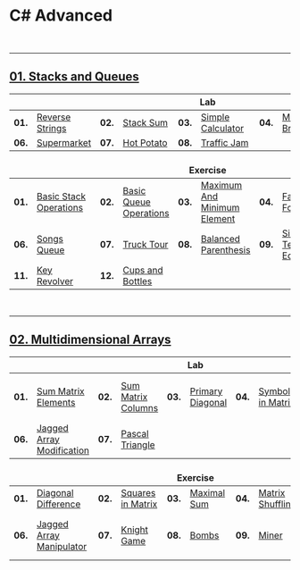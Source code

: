 # C# Advanced

<br/>

---

## <a href="https://github.com/radrex/SoftuniCourses/tree/master/C%23%20Web%20Developer/C%23%20Advanced/C%23%20Advanced/01.Stacks%20and%20Queues">01. Stacks and Queues</a>

<table>
  <thead>
    <tr>
      <th colspan="10" style="text-align:center;">Lab</th>
    </tr>
  </thead>
  <tbody>
    <tr>
      <td><b>01.</b></td>
      <td><a href="https://github.com/radrex/SoftuniCourses/blob/master/C%23%20Web%20Developer/C%23%20Advanced/C%23%20Advanced/01.Stacks%20and%20Queues/Lab/P01_ReverseStrings/P01_ReverseStrings.cs">Reverse Strings</a></td>
      <td><b>02.</b></td>
      <td><a href="https://github.com/radrex/SoftuniCourses/blob/master/C%23%20Web%20Developer/C%23%20Advanced/C%23%20Advanced/01.Stacks%20and%20Queues/Lab/P02_StackSum/P02_StackSum.cs">Stack Sum</a></td>
      <td><b>03.</b></td>
      <td><a href="https://github.com/radrex/SoftuniCourses/blob/master/C%23%20Web%20Developer/C%23%20Advanced/C%23%20Advanced/01.Stacks%20and%20Queues/Lab/P03_SimpleCalculator/P03_SimpleCalculator.cs">Simple Calculator</a></td>
      <td><b>04.</b></td>
      <td><a href="https://github.com/radrex/SoftuniCourses/blob/master/C%23%20Web%20Developer/C%23%20Advanced/C%23%20Advanced/01.Stacks%20and%20Queues/Lab/P04_MatchingBrackets/P04_MatchingBrackets.cs">Matching Brackets</a></td>
      <td><b>05.</b></td>
      <td><a href="https://github.com/radrex/SoftuniCourses/blob/master/C%23%20Web%20Developer/C%23%20Advanced/C%23%20Advanced/01.Stacks%20and%20Queues/Lab/P05_PrintEvenNumbers/P05_PrintEvenNumbers.cs">Print Even Numbers</a></td>
    </tr>
    <tr>
      <td><b>06.</b></td>
      <td><a href="https://github.com/radrex/SoftuniCourses/blob/master/C%23%20Web%20Developer/C%23%20Advanced/C%23%20Advanced/01.Stacks%20and%20Queues/Lab/P06_Supermarket/P06_Supermarket.cs">Supermarket</a></td>
      <td><b>07.</b></td>
      <td><a href="https://github.com/radrex/SoftuniCourses/blob/master/C%23%20Web%20Developer/C%23%20Advanced/C%23%20Advanced/01.Stacks%20and%20Queues/Lab/P07_HotPotato/P07_HotPotato.cs">Hot Potato</a></td>
      <td><b>08.</b></td>
      <td><a href="https://github.com/radrex/SoftuniCourses/blob/master/C%23%20Web%20Developer/C%23%20Advanced/C%23%20Advanced/01.Stacks%20and%20Queues/Lab/P08_TrafficJam/P08_TrafficJam.cs">Traffic Jam</a></td>
      <td colspan="4"></td>
    </tr>
  </tbody>
  <thead>
    <tr>
      <th colspan="10" style="text-align:center;"><br>Exercise</th>
    </tr>
  </thead>
  <tbody>
    <tr>
      <td><b>01.</b></td>
      <td><a href="https://github.com/radrex/SoftuniCourses/blob/master/C%23%20Web%20Developer/C%23%20Advanced/C%23%20Advanced/01.Stacks%20and%20Queues/Exercise/P01_BasicStackOperations/P01_BasicStackOperations.cs">Basic Stack Operations</a></td>
      <td><b>02.</b></td>
      <td><a href="https://github.com/radrex/SoftuniCourses/blob/master/C%23%20Web%20Developer/C%23%20Advanced/C%23%20Advanced/01.Stacks%20and%20Queues/Exercise/P02_BasicQueueOperations/P02_BasicQueueOperations.cs">Basic Queue Operations</a></td>
      <td><b>03.</b></td>
      <td><a href="https://github.com/radrex/SoftuniCourses/blob/master/C%23%20Web%20Developer/C%23%20Advanced/C%23%20Advanced/01.Stacks%20and%20Queues/Exercise/P03_MaximumAndMinimumElement/P03_MaximumAndMinimumElement.cs">Maximum And Minimum Element</a></td>
      <td><b>04.</b></td>
      <td><a href="https://github.com/radrex/SoftuniCourses/blob/master/C%23%20Web%20Developer/C%23%20Advanced/C%23%20Advanced/01.Stacks%20and%20Queues/Exercise/P04_FastFood/P04_FastFood.cs">Fast Food</a></td>
      <td><b>05.</b></td>
      <td><a href="https://github.com/radrex/SoftuniCourses/blob/master/C%23%20Web%20Developer/C%23%20Advanced/C%23%20Advanced/01.Stacks%20and%20Queues/Exercise/P05_FashionBoutique/P05_FashionBoutique.cs">Fashion Boutique</a></td>
    </tr>
    <tr>
      <td><b>06.</b></td>
      <td><a href="https://github.com/radrex/SoftuniCourses/blob/master/C%23%20Web%20Developer/C%23%20Advanced/C%23%20Advanced/01.Stacks%20and%20Queues/Exercise/P06_SongsQueue/P06_SongsQueue.cs">Songs Queue</a></td>
      <td><b>07.</b></td>
      <td><a href="https://github.com/radrex/SoftuniCourses/blob/master/C%23%20Web%20Developer/C%23%20Advanced/C%23%20Advanced/01.Stacks%20and%20Queues/Exercise/P07_TruckTour/P07_TruckTour.cs">Truck Tour</a></td>
      <td><b>08.</b></td>
      <td><a href="https://github.com/radrex/SoftuniCourses/blob/master/C%23%20Web%20Developer/C%23%20Advanced/C%23%20Advanced/01.Stacks%20and%20Queues/Exercise/P08_BalancedParenthesis/P08_BalancedParenthesis.cs">Balanced Parenthesis</a></td>
      <td><b>09.</b></td>
      <td><a href="https://github.com/radrex/SoftuniCourses/blob/master/C%23%20Web%20Developer/C%23%20Advanced/C%23%20Advanced/01.Stacks%20and%20Queues/Exercise/P09_SimpleTextEditor/P09_SimpleTextEditor.cs">Simple Text Editor</a></td>
      <td><b>10.</b></td>
      <td><a href="https://github.com/radrex/SoftuniCourses/blob/master/C%23%20Web%20Developer/C%23%20Advanced/C%23%20Advanced/01.Stacks%20and%20Queues/Exercise/P10_Crossroads/P10_Crossroads.cs">Crossroads</a></td>
    </tr>
    <tr>
      <td><b>11.</b></td>
      <td><a href="https://github.com/radrex/SoftuniCourses/blob/master/C%23%20Web%20Developer/C%23%20Advanced/C%23%20Advanced/01.Stacks%20and%20Queues/Exercise/P11_KeyRevolver/P11_KeyRevolver.cs">Key Revolver</a></td>
      <td><b>12.</b></td>
      <td><a href="https://github.com/radrex/SoftuniCourses/blob/master/C%23%20Web%20Developer/C%23%20Advanced/C%23%20Advanced/01.Stacks%20and%20Queues/Exercise/P12_CupsAndBottles/P12_CupsAndBottles.cs">Cups and Bottles</a></td>
      <td colspan="6"></td>
    </tr>
  </tbody>
</table>

<br/>

---

## <a href="https://github.com/radrex/SoftuniCourses/tree/master/C%23%20Web%20Developer/C%23%20Advanced/C%23%20Advanced/02.Multidimensional%20Arrays">02. Multidimensional Arrays</a>

<table>
  <thead>
    <tr>
      <th colspan="10" style="text-align:center;">Lab</th>
    </tr>
  </thead>
  <tbody>
    <tr>
      <td><b>01.</b></td>
      <td><a href="https://github.com/radrex/SoftuniCourses/blob/master/C%23%20Web%20Developer/C%23%20Advanced/C%23%20Advanced/02.Multidimensional%20Arrays/Lab/P01_SumMatrixElements/P01_SumMatrixElements.cs">Sum Matrix Elements</a></td>
      <td><b>02.</b></td>
      <td><a href="https://github.com/radrex/SoftuniCourses/blob/master/C%23%20Web%20Developer/C%23%20Advanced/C%23%20Advanced/02.Multidimensional%20Arrays/Lab/P02_SumMatrixColumns/P02_SumMatrixColumns.cs">Sum Matrix Columns</a></td>
      <td><b>03.</b></td>
      <td><a href="https://github.com/radrex/SoftuniCourses/blob/master/C%23%20Web%20Developer/C%23%20Advanced/C%23%20Advanced/02.Multidimensional%20Arrays/Lab/P03_PrimaryDiagonal/P03_PrimaryDiagonal.cs">Primary Diagonal</a></td>
      <td><b>04.</b></td>
      <td><a href="https://github.com/radrex/SoftuniCourses/blob/master/C%23%20Web%20Developer/C%23%20Advanced/C%23%20Advanced/02.Multidimensional%20Arrays/Lab/P04_SymbolInMatrix/P04_SymbolInMatrix.cs">Symbol in Matrix</a></td>
      <td><b>05.</b></td>
      <td><a href="https://github.com/radrex/SoftuniCourses/blob/master/C%23%20Web%20Developer/C%23%20Advanced/C%23%20Advanced/02.Multidimensional%20Arrays/Lab/P05_SquareWithMaximumSum/P05_SquareWithMaximumSum.cs">Square with Maximum Sum</a></td>
    </tr>
    <tr>
      <td><b>06.</b></td>
      <td><a href="https://github.com/radrex/SoftuniCourses/blob/master/C%23%20Web%20Developer/C%23%20Advanced/C%23%20Advanced/02.Multidimensional%20Arrays/Lab/P06_JaggedArrayModification/P06_JaggedArrayModification.cs">Jagged Array Modification</a></td>
      <td><b>07.</b></td>
      <td><a href="https://github.com/radrex/SoftuniCourses/blob/master/C%23%20Web%20Developer/C%23%20Advanced/C%23%20Advanced/02.Multidimensional%20Arrays/Lab/P07_PascalTriangle/P07_PascalTriangle.cs">Pascal Triangle</a></td>
      <td colspan="6"></td>
    </tr>
  </tbody>
  <thead>
    <tr>
      <th colspan="10" style="text-align:center;"><br>Exercise</th>
    </tr>
  </thead>
  <tbody>
    <tr>
      <td><b>01.</b></td>
      <td><a href="https://github.com/radrex/SoftuniCourses/blob/master/C%23%20Web%20Developer/C%23%20Advanced/C%23%20Advanced/02.Multidimensional%20Arrays/Exercise/P01_DiagonalDifference/P01_DiagonalDifference.cs">Diagonal Difference</a></td>
      <td><b>02.</b></td>
      <td><a href="https://github.com/radrex/SoftuniCourses/blob/master/C%23%20Web%20Developer/C%23%20Advanced/C%23%20Advanced/02.Multidimensional%20Arrays/Exercise/P02_SquaresInMatrix/P02_SquaresInMatrix.cs">Squares in Matrix</a></td>
      <td><b>03.</b></td>
      <td><a href="https://github.com/radrex/SoftuniCourses/blob/master/C%23%20Web%20Developer/C%23%20Advanced/C%23%20Advanced/02.Multidimensional%20Arrays/Exercise/P03_MaximalSum/P03_MaximalSum.cs">Maximal Sum</a></td>
      <td><b>04.</b></td>
      <td><a href="https://github.com/radrex/SoftuniCourses/blob/master/C%23%20Web%20Developer/C%23%20Advanced/C%23%20Advanced/02.Multidimensional%20Arrays/Exercise/P04_MatrixShuffling/P04_MatrixShuffling.cs">Matrix Shuffling</a></td>
      <td><b>05.</b></td>
      <td><a href="https://github.com/radrex/SoftuniCourses/blob/master/C%23%20Web%20Developer/C%23%20Advanced/C%23%20Advanced/02.Multidimensional%20Arrays/Exercise/P05_SnakeMoves/P05_SnakeMoves.cs">Snake Moves</a></td>
    </tr>
    <tr>
      <td><b>06.</b></td>
      <td><a href="https://github.com/radrex/SoftuniCourses/blob/master/C%23%20Web%20Developer/C%23%20Advanced/C%23%20Advanced/02.Multidimensional%20Arrays/Exercise/P06_JaggedArrayManipulator/P06_JaggedArrayManipulator.cs">Jagged Array Manipulator</a></td>
      <td><b>07.</b></td>
      <td><a href="https://github.com/radrex/SoftuniCourses/blob/master/C%23%20Web%20Developer/C%23%20Advanced/C%23%20Advanced/02.Multidimensional%20Arrays/Exercise/P07_KnightGame/P07_KnightGame.cs">Knight Game</a></td>
      <td><b>08.</b></td>
      <td><a href="https://github.com/radrex/SoftuniCourses/blob/master/C%23%20Web%20Developer/C%23%20Advanced/C%23%20Advanced/02.Multidimensional%20Arrays/Exercise/P08_Bombs/P08_Bombs.cs">Bombs</a></td>
      <td><b>09.</b></td>
      <td><a href="https://github.com/radrex/SoftuniCourses/blob/master/C%23%20Web%20Developer/C%23%20Advanced/C%23%20Advanced/02.Multidimensional%20Arrays/Exercise/P09_Miner/P09_Miner.cs">Miner</a></td>
      <td><b>10.</b></td>
      <td><a href="https://github.com/radrex/SoftuniCourses/blob/master/C%23%20Web%20Developer/C%23%20Advanced/C%23%20Advanced/02.Multidimensional%20Arrays/Exercise/P10_RadioactiveMutantVampireBunnies/P10_RadioactiveMutantVampireBunnies.cs">Radioactive Mutant Vampire Bunnies</a></td>
    </tr>
  </tbody>
</table>